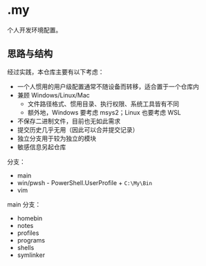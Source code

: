 # \.my

个人开发环境配置。

## 思路与结构

经过实践，本仓库主要有以下考虑：

- 一个人惯用的用户级配置通常不随设备而转移，适合置于一个仓库内
- 兼顾 Windows/Linux/Mac
    - 文件路径格式、惯用目录、执行权限、系统工具皆有不同
    - 额外地，Windows 要考虑 msys2；Linux 也要考虑 WSL
- 不保存二进制文件，目前也无如此需求
- 提交历史几乎无用（因此可以合并提交记录）
- 独立分支用于较为独立的模块
- 敏感信息另起仓库

分支：

- main
- win/pwsh - PowerShell.UserProfile + `C:\My\Bin`
- vim

main 分支：

- homebin
- notes
- profiles
- programs
- shells
- symlinker
